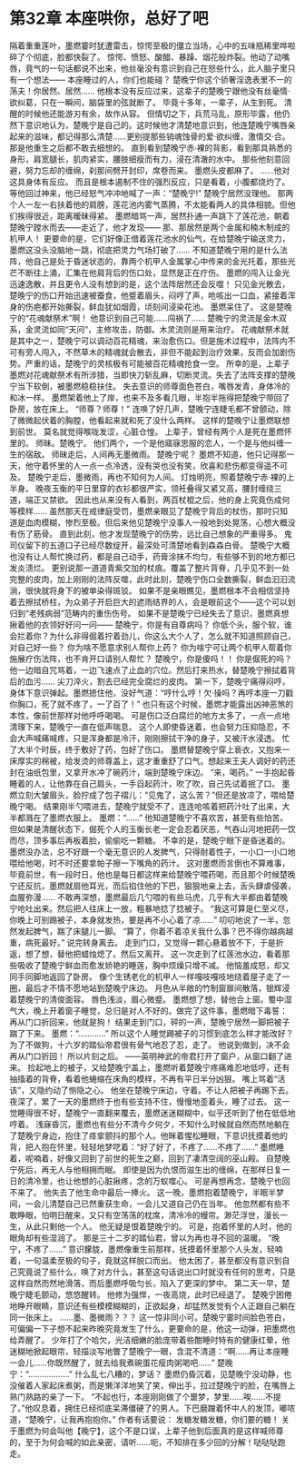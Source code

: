 # 第32章 本座哄你，总好了吧
隔着重重莲叶，墨燃霎时犹遭雷击，惊愕至极的僵立当场，心中的五味瓶稀里哗啦碎了个彻底，脸都快裂了。
惊愕、愤怒、酸醋、暴躁、烟花般炸裂。他动了动嘴唇，竟气的一句话都说不出来，他丝毫没有意识到自己在怒些什么，此人脑子里只有一个想法——
本座睡过的人，你们也能碰？
楚晚宁你这个骄奢淫逸表里不一的荡夫！你居然、居然……
他根本没有反应过来，这辈子的楚晚宁跟他没有丝毫情·欲纠葛，只在一瞬间，脑袋里的弦就断了。
毕竟十多年，一辈子，从生到死。
清醒的时候他还能游刃有余，故作从容。
但情切之下，兵荒马乱，原形毕露，他仍然下意识地认为，楚晚宁是自己的。这时候他才清楚地意识到，他连楚晚宁嘴唇亲起来的滋味，都记得那么清楚……更别提那些销魂蚀骨的爱·欲纠缠，激情交·合。
那是他重生之后都不敢去细想的。
直到看到楚晚宁赤·裸的背影，看到那具熟悉的身形，肩宽腿长，肌肉紧实，腰肢细瘦而有力，浸在清澈的水中。
那些他刻意回避，努力忘却的缠绵，刹那间劈开封印，席卷而来。
墨燃头皮都麻了。
……他对这具身体有反应。
而且是根本遏制不住的强烈反应，只是看着，小腹都烧灼了。
等他回过神来，他已经怒气冲冲地喊了一声：“楚晚宁!”
楚晚宁居然没理他。
那两个人一左一右扶着他的肩膀，莲花池内雾气蒸腾，不太能看两人的具体相貌。但他们挨得很近，距离暧昧得紧。
墨燃暗骂一声，居然扑通一声跳下了莲花池，朝着楚晚宁蹚水而去——走近了，他才发现——
那、那居然是两个金属和楠木制成的机甲人！
更要命的是，它们好像正借着莲花池水的仙气，在给楚晚宁输送灵力，墨燃这没头没脑地一跳，彻底把灵力气场打破了……
不知道楚晚宁用的是什么法阵，他自己是处于昏迷状态的，靠两个机甲人金属掌心中传来的金光托着，那些光芒不断往上涌，汇集在他肩背后的伤口处，显然是正在疗伤。
墨燃的闯入让金光迅速逸散，并且更令人没有想到的是，这个法阵居然还会反噬！
只见金光散去，楚晚宁的伤口开始迅速被蚕食，他蹙着眉头，闷哼了声，呛咳出一口血，紧接着浑身的伤疤都开始撕裂，鲜血犹如烟霞，顷刻间浸染花池。
墨燃呆住了。
这是楚晚宁的“花魂献祭术”啊！
他意识到自己可能……闯祸了……
楚晚宁的灵流是金木双系，金灵流如同“天问”，主修攻击，防御。木灵流则是用来治疗。
花魂献祭术就是其中之一，楚晚宁可以调动百花精魂，来治愈伤口。但是施术过程中，法阵内不可有旁人闯入，不然草木的精魂就会散去，非但不能起到治疗效果，反而会加剧伤势。严重的话，楚晚宁的灵核极有可能被百花精魂抢食一空。
所幸的是，上辈子墨燃对花魂献祭术有所涉猎，当即快刀斩乱麻，切断灵流。失去了法阵支撑的楚晚宁当下软倒，被墨燃稳稳扶住。
失去意识的师尊面色苍白，嘴唇发青，身体冷的和冰一样。
墨燃架着他上了岸，也来不及多看几眼，半抱半拖得把楚晚宁带回了卧房，放在床上。
“师尊？师尊！”
连唤了好几声，楚晚宁连睫毛都不曾颤动，除了微微起伏着的胸膛，他看起来就和死了没什么两样。
这样的楚晚宁让墨燃联想到前世。
莫名就觉得喉咙发涩，心脏仓惶。
上辈子，曾经有两个人是死在墨燃怀里的。
师昧。楚晚宁。
他们两个，一个是他寤寐思服的恋人，一个是与他纠缠一生的宿敌。
师昧走后，人间再无墨微雨。
楚晚宁呢？
墨燃不知道，他只记得那一天，他守着怀里的人一点一点冷透，没有哭也没有笑，欣喜和悲伤都变得遥不可及。
楚晚宁走后，墨微雨，再也不知何为人间。
灯烛明亮，照着楚晚宁赤·裸的上半身。
晚夜玉衡的平日里穿的衣衫都很严实，领衽叠得又紧又高，腰封缠绕三道，端正又禁欲。
因此也从来没有人看到，两百杖棍之后，他的身上究竟伤成何等模样……
虽然那天在戒律庭受罚，墨燃亲眼见了楚晚宁背后的杖伤，那时只知道是血肉模糊，惨烈至极。但后来他见楚晚宁没事人一般地到处晃荡，心想大概没有伤了筋骨。
直到此刻，他才发现楚晚宁的伤势，远比自己想象的严重得多。
鬼司仪留下的五道口子已经尽数绽开，最深处可清楚地看到森森白骨。
楚晚宁大概也没有让人帮忙换过药，都是自己动手，药膏涂抹不均匀，有些够不到的地方都已发炎溃烂。
更别说那一道道青紫交加的杖痕。覆盖了整片背脊，几乎见不到一处完整的皮肉，加上刚刚的法阵反噬，此时此刻，楚晚宁伤口全数撕裂，鲜血汩汩流淌，很快就将身下的被单染得斑驳。
如果不是亲眼瞧见，墨燃根本不会相信坚持着去擦拭桥柱，为众弟子开启巨大的遮雨结界的人，会是眼前这个——这个可以划归到“老残病弱”范畴内的重伤伤号。
如果不是楚晚宁已经失去了意识，墨燃真想揪着他的衣领好好问一问——
楚晚宁，你是有自尊病吗？
你低个头，服个软，谁会拦着你？为什么非得倔着拧着劲儿，你这么大个人了，怎么就不知道照顾自己，对自己好一些？
你为啥不愿意求别人帮你上药？
你为啥宁可让两个机甲人帮着你施展疗伤法阵，也不肯开口请别人帮忙？
楚晚宁，你是傻吗！！
你是倔死的吗？
他一边暗自咒骂着，一边飞速点了止血的穴位。然后打来热水，替楚晚宁擦拭着背后的血污……
尖刀淬火，割去已经完全腐烂的皮肉。
第一下，楚晚宁痛得闷哼，身体下意识弹起。墨燃摁住他，没好气道：“哼什么哼！欠·操吗？再哼本座一刀戳你胸口，死了就不疼了，一了百了！”
也只有这个时候，墨燃才能露出凶神恶煞的本性，像前世那样对他呼呼喝喝。
可是伤口泛白腐烂的地方太多了，一点一点地清理下来，楚晚宁一直在低声喘息。
这个人即使昏迷着，也会努力压抑隐忍，不会大声喊痛喊疼，只是浑身都是冷汗，刚刚擦拭干净的身子，又被汗水浸透。
忙了大半个时辰，终于敷好了药，包好了伤口。
墨燃替楚晚宁穿上亵衣，又抱来一床厚实的棉被，给发烫的师尊盖上，这才重重舒了口气。想起来王夫人调好的药还封在油纸包里，又拿开水冲了碗药汁，端到楚晚宁床边。
“来，喝药。”
一手抱起昏睡着的人，让他靠在自己肩头，一手舀起药汁，吹了吹，自己先试着抿了口。
墨燃立刻大皱眉头，脸拧成了包子褶儿：“见鬼了，这么苦？”但还是放凉了，喂给楚晚宁喝。
结果刚半勺喂进去，楚晚宁就受不了，连连呛咳着把药汁吐了出来，大半都溅在了墨燃衣服上。
墨燃：“……”
他知道楚晚宁不喜欢苦，甚至有些怕苦。
但如果是清醒状态下，倔死个人的玉衡长老一定会忍着厌恶，气吞山河地把药一饮而尽，顶多事后再板着脸，偷偷吃一颗糖。
不幸的是，楚晚宁眼下是昏迷着的。
墨燃没办法，总不好跟一个毫无意识的人发脾气，只得耐着性子，一小口一小口地喂给他喝，时不时还要拿帕子擦一下嘴角的药汁。
这对墨燃而言倒也不算难事，毕竟前世，有一段时日，他也是每日都这样来给楚晚宁喂药喝，而且那个时候楚晚宁还反抗，墨燃就扇他耳光，而后掐住他的下巴，狠狠地亲上去，舌头肆虐侵袭，血腥弥漫……
不敢再深想，墨燃最后几勺喂的有些马虎，几乎有大半都由着楚晚宁呛吐出来。然后把人往床上一放，粗暴地捻了捻被子。
“我这可算是仁至义尽，你晚上可别踢被子，本身就发热，要是再不小心着了凉……”
叨叨地说了一半，忽然发起脾气，踹了床腿儿一脚。
“算了，你着不着凉关我什么事？巴不得你越病越重，病死最好。”
说完转身离去。
走到门口，又觉得一颗心悬着放不下，于是折返，想了想，替他把蜡烛熄了。然后又离开。
这一次走到了红莲池水边，看着那些吸收了楚晚宁鲜血而愈发娇艳的睡莲，胸中烦燥只增不减。
他恼羞成怒，却又同手同脚地返回了卧房。
像个生锈老化的机甲人一样嘎吱嘎吱地绕着屋子走了一圈，最后才不情不愿地站到楚晚宁床边。
月色从半敞的竹制窗扉间散落，银辉浸着楚晚宁的清俊面容。
唇色浅淡，眉心微蹙。
墨燃想了想，替他合上窗。蜀中湿气大，晚上开着窗子睡觉，总归是对人不好的。做完了这件事，墨燃暗下毒誓：
再从门口折回来，他就是狗！
结果走到门口，砰的一声，楚晚宁居然一脚把被子踹了下来。
墨燃：“…………”
所以这个人睡觉踢被子的习惯到底怎么样才能改好？
为了不做狗，十六岁的踏仙帝君很有骨气地忍了忍，走了。
他说到做到，决不会再从门口折回！
所以片刻之后。
——英明神武的帝君打开了窗户，从窗口翻了进来。
捡起地上的被子，又给楚晚宁盖上，墨燃听着楚晚宁疼痛难忍地低哼，还有抽搐着的背脊，看着他蜷缩在床角的模样，不再有平日半分凶狠。
嘴上骂着“活该”，又隐约动了恻隐之心。
他坐在楚晚宁床边，守着。不让人把被子再踢下去。
夜深了，累了一天的墨燃终于也有些支持不住，慢慢地歪着头，睡了过去。
这一觉睡得很不好，楚晚宁一直翻来覆去，墨燃迷迷糊糊中，似乎还听到了他在低低地哼着。
浅寐昏沉，墨燃也有些分不清今夕何夕，不知什么时候就自然而然地躺在了楚晚宁身边，抱住了痉挛颤抖的那个人。他眯着惺松睡眼，下意识抚摸着他的背，把人抱在怀里，轻轻地梦呓着：“好了好了，不疼了……不疼了……”
墨燃睡着，呢喃着，好像又回到了前世的死生之巅，回到了凄清空阔的巫山殿。
自楚晚宁死后，再无人与他相拥而眠。
即使是因为仇恨而滋生出的缠绵，在那样日复一日的清冷里，也让他想的心脏揪疼，念的万蚁噬心。
可是再想再念，楚晚宁也回不来了。
他失去了他生命中最后一捧火。
这一晚，墨燃抱着楚晚宁，半眠半梦间，一会儿清楚自己已然重获生命，一会儿又道自己仍在当年。
他忽然都有些不敢睁眼，怕明日醒来，又只有空荡荡的枕席，清冷冷的幔帘。渺茫浮世，漫长一生，从此只剩他一个人。
他无疑是恨着楚晚宁的。
可是，抱着怀里的人时，他的眼角却有些湿润了。
那是三十二岁的踏仙君，曾以为再也寻不回的温暖。
“晚宁，不疼了……”
意识朦胧，墨燃像重生前那样，抚摸着怀里那个人头发，轻喃着，一句温柔至极的句子，竟就这样脱口而出。
他太困了，甚至都没有意识到自己究竟说了些什么，唤了对方什么，甚至这句话说出口时就没有任何的思考，只是这样自然而然地滑落，而后墨燃呼吸匀长，陷入了更深的梦中。
第二天一早，楚晚宁睫毛颤动，悠悠醒转。
他修为强悍，一夜高烧，此时已经退了。
楚晚宁困倦地睁开眼睛，意识还有些模模糊糊的，正欲起身，却猛然发觉有个人正跟自己躺在同一张床上。
……墨、墨微雨？？？
这一惊非同小可。楚晚宁霎时间脸色苍白，可偏偏一下子想不起来昨晚究竟发生了什么，更要命的是，他这一动弹，把墨燃也给弄醒了。
少年打了个哈欠，光洁细嫩的脸庞带着些酣睡时特有的健康红晕，他迷糊地掀起眼帘，轻描淡写地瞥了楚晚宁一眼，含混不清道：“啊……再让本座睡一会儿……你既然醒了，就去给我煮碗蛋花瘦肉粥喝吧……”
楚晚宁：“………………”
什么乱七八糟的，梦话？
墨燃仍昏沉着，见楚晚宁没动静，也没催着人家起床煮粥，而是懒洋洋地笑了笑，伸出手，拉过楚晚宁的脸，在嘴唇上熟门熟路的亲了一下。
“不起也行，本座刚刚做了个噩梦，梦里……唉……不提了。”他叹息着，拥住已经彻底呆滞僵硬了的男人。下巴磨蹭着怀中人的发顶，嘟哝道，“楚晚宁，让我再抱抱你。”
作者有话要说：
发糖发糖发糖，你们要的糖！
关于墨燃为何会叫他【晚宁】，这个不是口误，上辈子他到后面真的是这样喊师尊的，至于为何会喊的如此亲密，请听……呃，不知排在多少回的分解！哒哒哒跑走。
